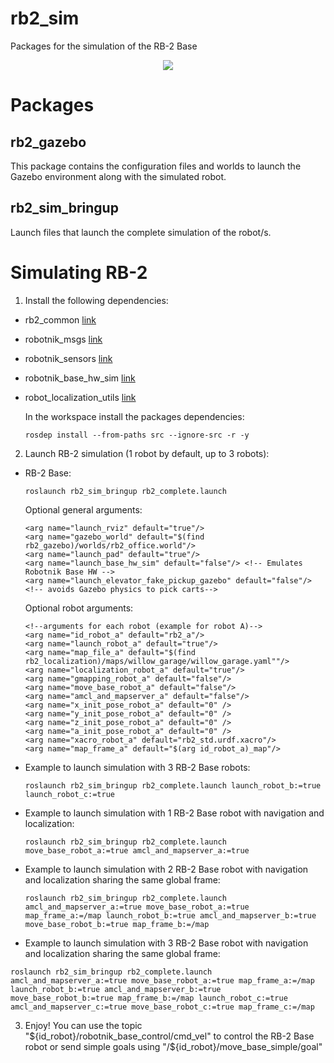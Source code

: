 rb2_sim
=============

Packages for the simulation of the RB-2 Base

<p align="center">
  <img src="https://www.robotnik.es/web/wp-content/uploads/2018/02/RB-2-BASE_PPAL-300x169.png"/>
</p>


<h1> Packages </h1>

<h2>rb2_gazebo</h2>

This package contains the configuration files and worlds to launch the Gazebo environment along with the simulated robot.

<h2>rb2_sim_bringup</h2>

Launch files that launch the complete simulation of the robot/s.



<h1>Simulating RB-2 </h1>

1. Install the following dependencies:
  - rb2_common [link](https://github.com/RobotnikAutomation/rb2_common)
  - robotnik_msgs [link](https://github.com/RobotnikAutomation/robotnik_msgs)
  - robotnik_sensors [link](https://github.com/RobotnikAutomation/robotnik_sensors)
  - robotnik_base_hw_sim [link](https://github.com/RobotnikAutomation/robotnik_base_hw_sim)
  - robot_localization_utils [link](https://github.com/RobotnikAutomation/robot_localization_utils.git)


    In the workspace install the packages dependencies:
    ```
    rosdep install --from-paths src --ignore-src -r -y
    ```  

2. Launch RB-2  simulation (1 robot by default, up to 3 robots): <br>
- RB-2 Base: <br>
  ```
  roslaunch rb2_sim_bringup rb2_complete.launch
  ```

  Optional general arguments:
  ```
  <arg name="launch_rviz" default="true"/>
  <arg name="gazebo_world" default="$(find rb2_gazebo)/worlds/rb2_office.world"/>
  <arg name="launch_pad" default="true"/>
  <arg name="launch_base_hw_sim" default="false"/> <!-- Emulates Robotnik Base HW -->
  <arg name="launch_elevator_fake_pickup_gazebo" default="false"/> <!-- avoids Gazebo physics to pick carts-->

  ```
  Optional robot arguments:
  ```
  <!--arguments for each robot (example for robot A)-->
  <arg name="id_robot_a" default="rb2_a"/>
  <arg name="launch_robot_a" default="true"/>
  <arg name="map_file_a" default="$(find rb2_localization)/maps/willow_garage/willow_garage.yaml""/>
  <arg name="localization_robot_a" default="true"/>
  <arg name="gmapping_robot_a" default="false"/>
  <arg name="move_base_robot_a" default="false"/>
  <arg name="amcl_and_mapserver_a" default="false"/>
  <arg name="x_init_pose_robot_a" default="0" />
  <arg name="y_init_pose_robot_a" default="0" />
  <arg name="z_init_pose_robot_a" default="0" />
  <arg name="a_init_pose_robot_a" default="0" />
  <arg name="xacro_robot_a" default="rb2_std.urdf.xacro"/>
  <arg name="map_frame_a" default="$(arg id_robot_a)_map"/>
  ```
- Example to launch simulation with 3 RB-2 Base robots:
  ```
  roslaunch rb2_sim_bringup rb2_complete.launch launch_robot_b:=true launch_robot_c:=true
  ```
- Example to launch simulation with 1 RB-2 Base robot with navigation and localization:
  ```
  roslaunch rb2_sim_bringup rb2_complete.launch move_base_robot_a:=true amcl_and_mapserver_a:=true
  ```
- Example to launch simulation with 2 RB-2 Base robot with navigation and localization sharing the same global frame:
  ```
  roslaunch rb2_sim_bringup rb2_complete.launch amcl_and_mapserver_a:=true move_base_robot_a:=true map_frame_a:=/map launch_robot_b:=true amcl_and_mapserver_b:=true move_base_robot_b:=true map_frame_b:=/map
  ```
- Example to launch simulation with 3 RB-2 Base robot with navigation and localization sharing the same global frame:
```
roslaunch rb2_sim_bringup rb2_complete.launch amcl_and_mapserver_a:=true move_base_robot_a:=true map_frame_a:=/map launch_robot_b:=true amcl_and_mapserver_b:=true move_base_robot_b:=true map_frame_b:=/map launch_robot_c:=true amcl_and_mapserver_c:=true move_base_robot_c:=true map_frame_c:=/map

```
3. Enjoy! You can use the topic "${id_robot}/robotnik_base_control/cmd_vel" to control the RB-2 Base robot or send simple goals using "/${id_robot}/move_base_simple/goal"
